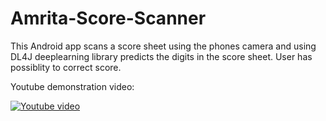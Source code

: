 # Amrita-Score-Scanner
This Android app scans a score sheet using the phones camera and using DL4J deeplearning library predicts the digits in the score sheet. User has possiblity to correct score.

Youtube demonstration video:

[![Youtube video](https://img.youtube.com/vi/tbMTQZ9FgFE/0.jpg)](https://www.youtube.com/watch?v=tbMTQZ9FgFE)
